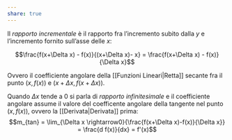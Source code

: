 ```yaml
---
share: true
---
```

Il *rapporto incrementale* è il rapporto fra l’incremento subito dalla $y$ e l’incremento fornito sull’asse delle $x$:

$$\frac{f(x+\Delta x) - f(x)}{(x+\Delta x)- x} = \frac{f(x+\Delta x) - f(x)}{\Delta x}$$

Ovvero il coefficiente angolare della [[Funzioni Lineari|Retta]] secante fra il punto $(x,f(x))$ e $(x+\Delta x, f(x+\Delta x))$.

Quando $\Delta x$ tende a $0$ si parla di *rapporto infinitesimale* e il coefficiente angolare assume il valore del coefficente angolare della tangente nel punto $(x,f(x))$, ovvero la [[Derivata|Derivata]] prima:
$$m_{tan} = \lim_{\Delta x \rightarrow0}{\frac{f(x+\Delta x)-f(x)}{\Delta x}} = \frac{d f(x)}{dx} = f'(x)$$